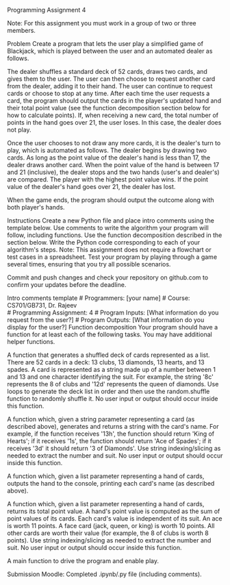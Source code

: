 Programming Assignment 4

Note: For this assignment you must work in a group of two or three members.

Problem
Create a program that lets the user play a simplified game of Blackjack, which is played between the user and an automated dealer as follows.

The dealer shuffles a standard deck of 52 cards, draws two cards, and gives them to the user. The user can then choose to request another card from the dealer, adding it to their hand. The user can continue to request cards or choose to stop at any time. After each time the user requests a card, the program should output the cards in the player's updated hand and their total point value (see the function decomposition section below for how to calculate points). If, when receiving a new card, the total number of points in the hand goes over 21, the user loses. In this case, the dealer does not play.

Once the user chooses to not draw any more cards, it is the dealer's turn to play, which is automated as follows. The dealer begins by drawing two cards. As long as the point value of the dealer's hand is less than 17, the dealer draws another card. When the point value of the hand is between 17 and 21 (inclusive), the dealer stops and the two hands (user's and dealer's) are compared. The player with the highest point value wins. If the point value of the dealer's hand goes over 21, the dealer has lost.

When the game ends, the program should output the outcome along with both player's hands.

Instructions
Create a new Python file and place intro comments using the template below.
Use comments to write the algorithm your program will follow, including functions. Use the function decomposition described in the section below.
Write the Python code corresponding to each of your algorithm's steps.
Note: This assignment does not require a flowchart or test cases in a spreadsheet. Test your program by playing through a game several times, ensuring that you try all possible scenarios.

Commit and push changes and check your repository on github.com to confirm your updates before the deadline.

Intro comments template
    # Programmers: [your name]
    # Course: CS701/GB731, Dr. Rajeev  
    # Programming Assignment: 4
    # Program Inputs: [What information do you request from the user?]
    # Program Outputs: [What information do you display for the user?]
Function decomposition
Your program should have a function for at least each of the following tasks. You may have additional helper functions.

A function that generates a shuffled deck of cards represented as a list. There are 52 cards in a deck: 13 clubs, 13 diamonds, 13 hearts, and 13 spades. A card is represented as a string made up of a number between 1 and 13 and one character identifying the suit. For example, the string '8c' represents the 8 of clubs and '12d' represents the queen of diamonds. Use loops to generate the deck list in order and then use the random.shuffle function to randomly shuffle it. No user input or output should occur inside this function.

A function which, given a string parameter representing a card (as described above), generates and returns a string with the card's name. For example, if the function receives '13h', the function should return 'King of Hearts'; if it receives '1s', the function should return 'Ace of Spades'; if it receives '3d' it should return '3 of Diamonds'. Use string indexing/slicing as needed to extract the number and suit. No user input or output should occur inside this function.

A function which, given a list parameter representing a hand of cards, outputs the hand to the console, printing each card's name (as described above).

A function which, given a list parameter representing a hand of cards, returns its total point value. A hand's point value is computed as the sum of point values of its cards. Each card's value is independent of its suit. An ace is worth 11 points. A face card (jack, queen, or king) is worth 10 points. All other cards are worth their value (for example, the 8 of clubs is worth 8 points). Use string indexing/slicing as needed to extract the number and suit. No user input or output should occur inside this function.

A main function to drive the program and enable play.

Submission
Moodle: Completed .ipynb/.py file (including comments).
